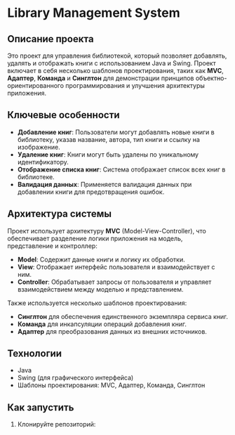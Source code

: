 # Library Management System

## Описание проекта
Это проект для управления библиотекой, который позволяет добавлять, удалять и отображать книги с использованием Java и Swing. Проект включает в себя несколько шаблонов проектирования, таких как **MVC**, **Адаптер**, **Команда** и **Синглтон** для демонстрации принципов объектно-ориентированного программирования и улучшения архитектуры приложения.

## Ключевые особенности
- **Добавление книг**: Пользователи могут добавлять новые книги в библиотеку, указав название, автора, тип книги и ссылку на изображение.
- **Удаление книг**: Книги могут быть удалены по уникальному идентификатору.
- **Отображение списка книг**: Система отображает список всех книг в библиотеке.
- **Валидация данных**: Применяется валидация данных при добавлении книги для предотвращения ошибок.

## Архитектура системы
Проект использует архитектуру **MVC** (Model-View-Controller), что обеспечивает разделение логики приложения на модель, представление и контроллер:
- **Model**: Содержит данные книги и логику их обработки.
- **View**: Отображает интерфейс пользователя и взаимодействует с ним.
- **Controller**: Обрабатывает запросы от пользователя и управляет взаимодействием между моделью и представлением.

Также используется несколько шаблонов проектирования:
- **Синглтон** для обеспечения единственного экземпляра сервиса книг.
- **Команда** для инкапсуляции операций добавления книг.
- **Адаптер** для преобразования данных из внешних источников.

## Технологии
- Java
- Swing (для графического интерфейса)
- Шаблоны проектирования: MVC, Адаптер, Команда, Синглтон

## Как запустить
1. Клонируйте репозиторий:
